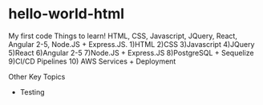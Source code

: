 # hello-world-html
My first code
Things to learn! HTML, CSS, Javascript, JQuery, React, Angular 2-5, Node.JS + Express.JS.
1)HTML
2)CSS
3)Javascript
4)JQuery
5)React
6)Angular 2-5
7)Node.JS + Express.JS
8)PostgreSQL + Sequelize
9)CI/CD Pipelines
10) AWS Services + Deployment

Other Key Topics
* Testing
